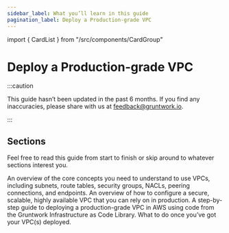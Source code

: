 ```yaml
---
sidebar_label: What you’ll learn in this guide
pagination_label: Deploy a Production-grade VPC
---
```


import { CardList } from "/src/components/CardGroup"

# Deploy a Production-grade VPC

:::caution

This guide hasn’t been updated in the past 6 months. If you find any inaccuracies, please share with us at feedback@gruntwork.io.

:::

## Sections

Feel free to read this guide from start to finish or skip around to whatever sections interest you.

<CardList>
  <Card
    title="Core Concepts"
    href="../core-concepts/default-vp-cs-and-custom-vp-cs"
  >
    An overview of the core concepts you need to understand to use VPCs, including subnets, route tables, security
    groups, NACLs, peering connections, and endpoints.
  </Card>
  <Card
    title="Production-grade Design"
    href="../production-grade-design/intro"
  >
    An overview of how to configure a secure, scalable, highly available VPC that you can rely on in production.
  </Card>
  <Card
    title="Deployment Walkthrough"
    href="../deployment-walkthrough/pre-requisites"
  >
    A step-by-step guide to deploying a production-grade VPC in AWS using code from the Gruntwork Infrastructure as Code Library.
  </Card>
  <Card
    title="Next Steps"
    href="../next-steps"
  >
    What to do once you’ve got your VPC(s) deployed.
  </Card>
</CardList>


<!-- ##DOCS-SOURCER-START
{"sourcePlugin":"Local File Copier","hash":"ebdb7ae81367022a94c88ca6fc687b2d"}
##DOCS-SOURCER-END -->
